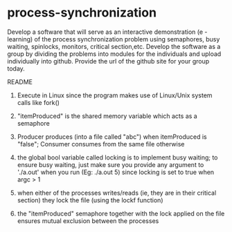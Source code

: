 process-synchronization
=======================
Develop a software that will serve as an interactive demonstration (e - learning) of the process synchronization problem 
using semaphores, busy waiting, spinlocks, monitors, critical section,etc. 
Develop the software as a group by dividing the problems into modules for the individuals and 
upload individually into github. 
Provide the url of the github site for your group today.

README

1) Execute in Linux since the program makes use of Linux/Unix system calls like fork()

2) "itemProduced" is the shared memory variable which acts as a semaphore

3) Producer produces (into a file called "abc") when itemProduced is "false"; Consumer consumes from the same file otherwise

4) the global bool variable called locking is to implement busy waiting; to ensure busy waiting, just make sure you provide any argument to './a.out' when you run (Eg: ./a.out 5) since locking is set to true when argc > 1

5) when either of the processes writes/reads (ie, they are in their critical section) they lock the file (using the lockf function)

6) the "itemProduced" semaphore together with the lock applied on the file ensures mutual exclusion between the processes

